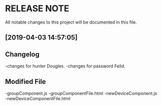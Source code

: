 # RELEASE NOTE
All notable changes to this project will be documented in this file.

## [2019-04-03 14:57:05] 
## Changelog
-changes for hunter Dougles.
-changes for password Feild.

## Modified File
-groupComponent.js
-groupComponentFile.html
-newDeviceComponent.js
-newDeviceComponentFile.html


